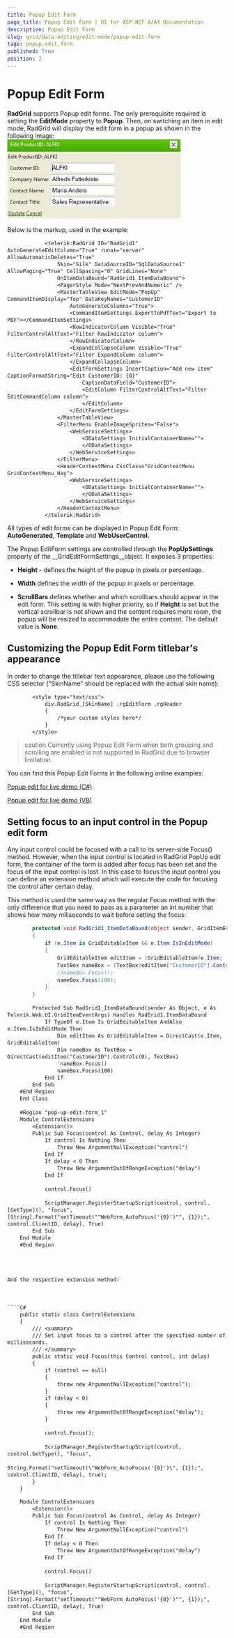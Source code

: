 ```yaml
---
title: Popup Edit Form
page_title: Popup Edit Form | UI for ASP.NET AJAX Documentation
description: Popup Edit Form
slug: grid/data-editing/edit-mode/popup-edit-form
tags: popup,edit,form
published: True
position: 2
---
```


# Popup Edit Form



__RadGrid__ supports Popup edit forms. The only prerequisite required is setting the __EditMode__ property to __Popup__. Then, on switching an item in edit mode, RadGrid will display the edit form in a popup as shown in the following image:![Rad Grid grd popupeditformjpg](images/RadGrid_grd_popupeditformjpg.jpg)

Below is the markup, used in the example:

````ASPNET
	        <telerik:RadGrid ID="RadGrid1" AutoGenerateEditColumn="True" runat="server" AllowAutomaticDeletes="True"
	            Skin="Silk" DataSourceID="SqlDataSource1" AllowPaging="True" CellSpacing="0" GridLines="None"
	            OnItemDataBound="RadGrid1_ItemDataBound">
	            <PagerStyle Mode="NextPrevAndNumeric" />
	            <MasterTableView EditMode="PopUp" CommandItemDisplay="Top" DataKeyNames="CustomerID"
	                AutoGenerateColumns="True">
	                <CommandItemSettings ExportToPdfText="Export to PDF"></CommandItemSettings>
	                <RowIndicatorColumn Visible="True" FilterControlAltText="Filter RowIndicator column">
	                </RowIndicatorColumn>
	                <ExpandCollapseColumn Visible="True" FilterControlAltText="Filter ExpandColumn column">
	                </ExpandCollapseColumn>
	                <EditFormSettings InsertCaption="Add new item" CaptionFormatString="Edit CustomerID: {0}"
	                    CaptionDataField="CustomerID">
	                    <EditColumn FilterControlAltText="Filter EditCommandColumn column">
	                    </EditColumn>
	                </EditFormSettings>
	            </MasterTableView>
	            <FilterMenu EnableImageSprites="False">
	                <WebServiceSettings>
	                    <ODataSettings InitialContainerName="">
	                    </ODataSettings>
	                </WebServiceSettings>
	            </FilterMenu>
	            <HeaderContextMenu CssClass="GridContextMenu GridContextMenu_Hay">
	                <WebServiceSettings>
	                    <ODataSettings InitialContainerName="">
	                    </ODataSettings>
	                </WebServiceSettings>
	            </HeaderContextMenu>
	        </telerik:RadGrid>
````



All types of edit forms can be displayed in Popup Edit Form: __AutoGenerated__, __Template__ and __WebUserControl.__

The Popup EditForm settings are controlled through the __PopUpSettings__ property of the __GridEditFormSettings__object. It exposes 3 properties:

* __Height__ - defines the height of the popup in pixels or percentage.

* __Width__ defines the width of the popup in pixels or percentage.

* __ScrollBars__ defines whether and which scrollbars should appear in the edit form. This setting is with higher priority, so if __Height__ is set but the vertical scrollbar is not shown and the content requires more room, the popup will be resized to accommodate the entire content. The default value is __None__.

## Customizing the Popup Edit Form titlebar's appearance

In order to change the titlebar text appearance, please use the following CSS selector ("SkinName" should be replaced with the actual skin name):

````ASPNET
	    <style type="text/css">
	        div.RadGrid_[SkinName] .rgEditForm .rgHeader
	        {
	            /*your custom styles here*/
	        }
	    </style>
````



>caution Currently using Popup Edit Form when both grouping and scrolling are enabled is not supported in RadGrid due to browser limitation.
>


You can find this Popup Edit Forms in the following online examples:

[Popup edit for live demo (C#)](http://demos.telerik.com/aspnet-ajax/Grid/Examples/DataEditing/PopUpEditForm/DefaultCS.aspx)

[Popup edit for live demo (VB)]( http://demos.telerik.com/aspnet-ajax/grid/examples/dataediting/popupeditform/defaultvb.aspx )

## Setting focus to an input control in the Popup edit form

Any input control could be focused with a call to its server-side Focus() method. However, when the input control is located in RadGrid PopUp edit form, the container of the form is added after focus has been set and the focus of the input control is lost. In this case to focus the input control you can define an extension method which will execute the code for focusing the control after certain delay.

This method is used the same way as the regular Focus method with the only difference that you need to pass as a parameter an int number that shows how many miliseconds to wait before setting the focus:



````C#
	    protected void RadGrid1_ItemDataBound(object sender, GridItemEventArgs e)
	    {
	        if (e.Item is GridEditableItem && e.Item.IsInEditMode)
	        {
	            GridEditableItem editItem = (GridEditableItem)e.Item;
	            TextBox nameBox = (TextBox)editItem["CustomerID"].Controls[0];
	            //nameBox.Focus();
	            nameBox.Focus(100);
	        }
	    }
````
````VB.NET
	    Protected Sub RadGrid1_ItemDataBound(sender As Object, e As Telerik.Web.UI.GridItemEventArgs) Handles RadGrid1.ItemDataBound
	        If TypeOf e.Item Is GridEditableItem AndAlso e.Item.IsInEditMode Then
	            Dim editItem As GridEditableItem = DirectCast(e.Item, GridEditableItem)
	            Dim nameBox As TextBox = DirectCast(editItem("CustomerID").Controls(0), TextBox)
	            'nameBox.Focus()
	            nameBox.Focus(100)
	        End If
	    End Sub
	#End Region
	End Class
	
	#Region "pop-up-edit-form_1"
	Module ControlExtensions
	    <Extension()>
	    Public Sub Focus(control As Control, delay As Integer)
	        If control Is Nothing Then
	            Throw New ArgumentNullException("control")
	        End If
	        If delay < 0 Then
	            Throw New ArgumentOutOfRangeException("delay")
	        End If
	
	        control.Focus()
	
	        ScriptManager.RegisterStartupScript(control, control.[GetType](), "focus", [String].Format("setTimeout(""WebForm_AutoFocus('{0}')"", {1});", control.ClientID, delay), True)
	    End Sub
	End Module
	#End Region




And the respective extension method:



````C#
	public static class ControlExtensions
	{
	    /// <summary>
	    /// Set input focus to a control after the specified number of milliseconds.
	    /// </summary>
	    public static void Focus(this Control control, int delay)
	    {
	        if (control == null)
	        {
	            throw new ArgumentNullException("control");
	        }
	        if (delay < 0)
	        {
	            throw new ArgumentOutOfRangeException("delay");
	        }
	
	        control.Focus();
	
	        ScriptManager.RegisterStartupScript(control, control.GetType(), "focus",
	            String.Format("setTimeout(\"WebForm_AutoFocus('{0}')\", {1});", control.ClientID, delay), true);
	    }
	}
````
````VB.NET
	Module ControlExtensions
	    <Extension()>
	    Public Sub Focus(control As Control, delay As Integer)
	        If control Is Nothing Then
	            Throw New ArgumentNullException("control")
	        End If
	        If delay < 0 Then
	            Throw New ArgumentOutOfRangeException("delay")
	        End If
	
	        control.Focus()
	
	        ScriptManager.RegisterStartupScript(control, control.[GetType](), "focus", [String].Format("setTimeout(""WebForm_AutoFocus('{0}')"", {1});", control.ClientID, delay), True)
	    End Sub
	End Module
	#End Region



